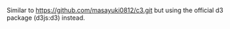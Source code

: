 Similar to https://github.com/masayuki0812/c3.git but using the official d3 package (d3js:d3) instead.